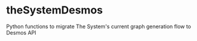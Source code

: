 # theSystemDesmos
Python functions to migrate The System's current graph generation flow to Desmos API
